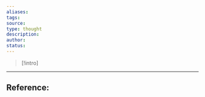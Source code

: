 ```yaml
---
aliases: 
tags: 
source: 
type: thought
description: 
author: 
status:
---
```


>[!intro]
>






---

## Reference:



